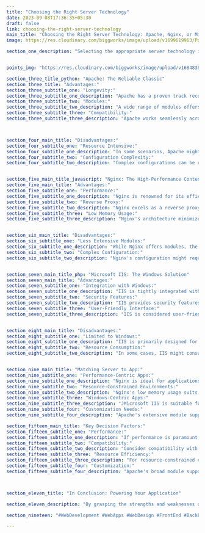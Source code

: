 ```yaml
---
title: "Choosing the Right Server Technology"
date: 2023-09-08T17:36:35+05:30
draft: false
link: choosing-the-right-server-technology
main_title: "Choosing the Right Server Technology: Apache, Nginx, or Microsoft IIS"
image: https://res.cloudinary.com/biggworks/image/upload/v1699619963/Posts/Choosing_the_Right_Server_Technology__Apache__Nginx__or_Microsoft_IIS_v3a7vb.png

section_one_description: "Selecting the appropriate server technology is a crucial step in web development. This article delves into the merits of three popular options: Apache, Nginx, and Microsoft IIS. By understanding their unique features, you can make an informed decision that aligns with your application's requirements."


points_img: "https://res.cloudinary.com/biggworks/image/upload/v1684838348/Group_11544_lwrsg0.png"

section_three_title_python: "Apache: The Reliable Classic"
section_three_title: "Advantages:"
section_three_subtitle_one: "Longevity:"
section_three_subtitle_one_description: "Apache has a proven track record and is one of the oldest server technologies."
section_three_subtitle_two: "Modules:"
section_three_subtitle_two_description: "A wide range of modules offers extensive customization for various needs."
section_three_subtitle_three: "Compatibility:"
section_three_subtitle_three_description: "Apache works seamlessly across different platforms and operating systems."



section_four_main_title: "Disadvantages:"
section_four_subtitle_one: "Resource Intensive:"
section_four_subtitle_one_description: "In some scenarios, Apache might consume more resources compared to its counterparts."
section_four_subtitle_two: "Configuration Complexity:"
section_four_subtitle_two_description: "Complex configurations can be challenging for beginners."


section_five_main_title_javascript: "Nginx: The High-Performance Contender"
section_five_main_title: "Advantages:"
section_five_subtitle_one: "Performance:"
section_five_subtitle_one_description: "Nginx is renowned for its efficiency in handling concurrent connections."
section_five_subtitle_two: "Reverse Proxy:"
section_five_subtitle_two_description: "Nginx excels as a reverse proxy server, improving security and load distribution."
section_five_subtitle_three: "Low Memory Usage:"
section_five_subtitle_three_description: "Nginx's architecture minimizes memory consumption, making it suitable for resource-constrained environments."


section_six_main_title: "Disadvantages:"
section_six_subtitle_one: "Less Extensive Modules:"
section_six_subtitle_one_description: "While Nginx offers modules, the range might be narrower compared to Apache."
section_six_subtitle_two: "Complex Configuration:"
section_six_subtitle_two_description: "Nginx's configuration might require familiarity with its syntax."


section_seven_main_title_php: "Microsoft IIS: The Windows Solution"
section_seven_main_title: "Advantages:"
section_seven_subtitle_one: "Integration with Windows:"
section_seven_subtitle_one_description: "IIS is tightly integrated with the Windows ecosystem, offering seamless compatibility."
section_seven_subtitle_two: "Security Features:"
section_seven_subtitle_two_description: "IIS provides security features like request filtering and dynamic IP restrictions."
section_seven_subtitle_three: "User-Friendly Interface:"
section_seven_subtitle_three_description: "IIS is considered user-friendly, especially for Windows-based environments."


section_eight_main_title: "Disadvantages:"
section_eight_subtitle_one: "Limited to Windows:"
section_eight_subtitle_one_description: "IIS is primarily designed for Windows servers, limiting cross-platform capabilities."
section_eight_subtitle_two: "Resource Consumption:"
section_eight_subtitle_two_description: "In some cases, IIS might consume more resources compared to other servers."


section_nine_main_title: "Matching Server to App:"
section_nine_subtitle_one: "Performance-Centric Apps:"
section_nine_subtitle_one_description: "Nginx is ideal for applications prioritizing performance, like high-traffic websites or APIs."
section_nine_subtitle_two: "Resource-Constrained Environments:"
section_nine_subtitle_two_description: "Nginx's low memory usage suits environments with limited resources."
section_nine_subtitle_three: "Windows-Centric Apps:"
section_nine_subtitle_three_description: "JMicrosoft IIS is suitable for applications integrated within the Windows environment."
section_nine_subtitle_four: "Customization Needs:"
section_nine_subtitle_four_description: "Apache's extensive module support caters to applications with specialized requirements."

section_fifteen_main_title: "Key Decision Factors:"
section_fifteen_subtitle_one: "Performance:"
section_fifteen_subtitle_one_description: "If performance is paramount, Nginx might be your choice."
section_fifteen_subtitle_two: "Compatibility:"
section_fifteen_subtitle_two_description: "Consider compatibility with your app's ecosystem, like Windows for IIS."
section_fifteen_subtitle_three: "Resource Efficiency:"
section_fifteen_subtitle_three_description: "For resource-constrained environments, Nginx is an optimal choice."
section_fifteen_subtitle_four: "Customization:"
section_fifteen_subtitle_four_description: "Apache's broad module support caters to custom needs."



section_eleven_title: "In Conclusion: Powering Your Application"

section_eleven_description: "By grasping the strengths and weaknesses of Apache, Nginx, and Microsoft IIS, you can select the ideal server technology that best serves your application's needs. Whether it's performance, compatibility, or customization, each option offers distinct advantages. By aligning your choice with your application's objectives, you lay the groundwork for efficient server performance and a successful web development journey."

section_nineteen: "#WebDevelopment #WebApps #WebDesign #FrontEnd #BackEnd #Programming #Coding #SoftwareEngineering #UIUX #FullStack #JavaScript #HTML #CSS #ReactJS #NodeJS #PHP #Python #WebDeveloper #MERN #MEAN"

---
```


